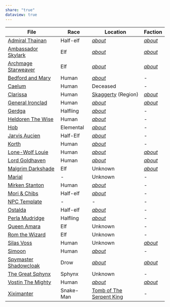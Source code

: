 ```yaml
---
share: "true"
dataview: true
---
```


| File                                                                                                                | Race      | Location                                                                            | Faction                                                                                 |
| ------------------------------------------------------------------------------------------------------------------- | --------- | ----------------------------------------------------------------------------------- | --------------------------------------------------------------------------------------- |
| [Admiral Thainan](../../Maps%20&%20Geography/Cities%20&%20Towns/Grymswatch/NPCs/Admiral%20Thainan.md)                             | Half-elf  | [_about_](../../Maps%20&%20Geography/Cities%20&%20Towns/Grymswatch/_about_.md)                  | [_about_](../../Peoples%20&%20Factions/The%20Aegis%20Legion/_about_.md)                             |
| [Ambassador Skylark](../../Maps%20&%20Geography/Cities%20&%20Towns/Pyrris/NPCs/The%20Queen's%20Council/Ambassador%20Skylark.md)       | Elf       | [_about_](../../Maps%20&%20Geography/Cities%20&%20Towns/Pyrris/_about_.md)                      | [_about_](../../Maps%20&%20Geography/Cities%20&%20Towns/Pyrris/NPCs/The%20Queen's%20Council/_about_.md) |
| [Archmage Starweaver](../../Maps%20&%20Geography/Cities%20&%20Towns/Pyrris/NPCs/The%20Queen's%20Council/Archmage%20Starweaver.md)     | Elf       | [_about_](../../Maps%20&%20Geography/Cities%20&%20Towns/Pyrris/_about_.md)                      | [_about_](../../Maps%20&%20Geography/Cities%20&%20Towns/Pyrris/NPCs/The%20Queen's%20Council/_about_.md) |
| [Bedford and Mary](../../Maps%20&%20Geography/Cities%20&%20Towns/Goslow/NPCs/Bedford%20and%20Mary.md)                               | Human     | [_about_](../../Maps%20&%20Geography/Cities%20&%20Towns/Goslow/_about_.md)                      | \-                                                                                      |
| [Caelum](../../History%20&%20Lore/Legends/Caelum.md)                                                                        | Human     | Deceased                                                                            | \-                                                                                      |
| [Clarissa](../../Peoples%20&%20Factions/The%20Black%20Circle/NPCs/Clarissa.md)                                                  | Human     | [Skaggerty](Skaggerty.md) (Region)                                                              | [_about_](../../Peoples%20&%20Factions/The%20Black%20Circle/_about_.md)                             |
| [General Ironclad](../../Maps%20&%20Geography/Cities%20&%20Towns/Pyrris/NPCs/The%20Queen's%20Council/General%20Ironclad.md)           | Human     | [_about_](../../Maps%20&%20Geography/Cities%20&%20Towns/Pyrris/_about_.md)                      | [_about_](../../Maps%20&%20Geography/Cities%20&%20Towns/Pyrris/NPCs/The%20Queen's%20Council/_about_.md) |
| [Gerdga](../../Maps%20&%20Geography/Cities%20&%20Towns/Goslow/NPCs/Gerdga.md)                                                   | Halfling  | [_about_](../../Maps%20&%20Geography/Cities%20&%20Towns/Goslow/_about_.md)                      | \-                                                                                      |
| [Heldoren The Wise](../../Maps%20&%20Geography/Cities%20&%20Towns/Skaggerty/NPCs/Heldoren%20The%20Wise.md)                          | Human     | [_about_](../../Maps%20&%20Geography/Cities%20&%20Towns/Skaggerty/_about_.md)                   | \-                                                                                      |
| [Hob](../../Maps%20&%20Geography/Cities%20&%20Towns/Goslow/NPCs/Hob.md)                                                         | Elemental | [_about_](../../Maps%20&%20Geography/Cities%20&%20Towns/Goslow/_about_.md)                      | \-                                                                                      |
| [Jarvis Aucien](../../Maps%20&%20Geography/Cities%20&%20Towns/Goslow/NPCs/Jarvis%20Aucien.md)                                     | Half-Elf  | [_about_](../../Maps%20&%20Geography/Cities%20&%20Towns/Goslow/_about_.md)                      | \-                                                                                      |
| [Korth](../../Maps%20&%20Geography/Cities%20&%20Towns/Goslow/NPCs/Korth.md)                                                     | Human     | [_about_](../../Maps%20&%20Geography/Cities%20&%20Towns/Goslow/_about_.md)                      | \-                                                                                      |
| [Lone-Wolf Louie](../../Maps%20&%20Geography/Cities%20&%20Towns/Goslow/NPCs/Lone-Wolf%20Louie.md)                                 | Human     | [_about_](../../Maps%20&%20Geography/Cities%20&%20Towns/Goslow/_about_.md)                      | [_about_](../../Peoples%20&%20Factions/Gambler's%20Guild/_about_.md)                              |
| [Lord Goldhaven](../../Maps%20&%20Geography/Cities%20&%20Towns/Pyrris/NPCs/The%20Queen's%20Council/Lord%20Goldhaven.md)               | Human     | [_about_](../../Maps%20&%20Geography/Cities%20&%20Towns/Pyrris/_about_.md)                      | [_about_](../../Maps%20&%20Geography/Cities%20&%20Towns/Pyrris/NPCs/The%20Queen's%20Council/_about_.md) |
| [Malgrim Darkshade](../../Peoples%20&%20Factions/The%20Prism/NPCs/Malgrim%20Darkshade.md)                                       | Elf       | Unknown                                                                             | [_about_](../../Peoples%20&%20Factions/The%20Prism/_about_.md)                                    |
| [Marial](../../../Marial.md)                                                                        | \-        | Unknown                                                                             | \-                                                                                      |
| [Mirken Stanton](../../Maps%20&%20Geography/Cities%20&%20Towns/Goslow/NPCs/Mirken%20Stanton.md)                                   | Human     | [_about_](../../Maps%20&%20Geography/Cities%20&%20Towns/Goslow/_about_.md)                      | \-                                                                                      |
| [Mori & Chibs](../../Maps%20&%20Geography/Cities%20&%20Towns/Goslow/NPCs/Mori%20&%20Chibs.md)                                       | Half-elf  | [_about_](../../Maps%20&%20Geography/Cities%20&%20Towns/Goslow/_about_.md)                      | \-                                                                                      |
| [NPC Template](../../../NPC%20Template.md)                                                          | \-        | \-                                                                                  | \-                                                                                      |
| [Ostalda](../../Maps%20&%20Geography/Cities%20&%20Towns/Goslow/NPCs/Ostalda.md)                                                 | Half-elf  | [_about_](../../Maps%20&%20Geography/Cities%20&%20Towns/Goslow/_about_.md)                      | \-                                                                                      |
| [Perla Mudridge](../../Maps%20&%20Geography/Cities%20&%20Towns/Goslow/NPCs/Perla%20Mudridge.md)                                   | Halfling  | [_about_](../../Maps%20&%20Geography/Cities%20&%20Towns/Goslow/_about_.md)                      | \-                                                                                      |
| [Queen Amara](../../Maps%20&%20Geography/Cities%20&%20Towns/Pyrris/NPCs/Queen%20Amara.md)                                         | Elf       | Unknown                                                                             | \-                                                                                      |
| [Rom the Wizard](../../History%20&%20Lore/Legends/Rom%20the%20Wizard.md)                                                        | Elf       | Unknown                                                                             | \-                                                                                      |
| [Silas Voss](../../Peoples%20&%20Factions/The%20Prism/NPCs/Silas%20Voss.md)                                                     | Human     | Unknown                                                                             | [_about_](../../Peoples%20&%20Factions/The%20Prism/_about_.md)                                    |
| [Simoon](../../Maps%20&%20Geography/Cities%20&%20Towns/Skaggerty/NPCs/Simoon.md)                                                | Human     | [_about_](../../Maps%20&%20Geography/Cities%20&%20Towns/Skaggerty/_about_.md)                   | \-                                                                                      |
| [Spymaster Shadowcloak](../../Maps%20&%20Geography/Cities%20&%20Towns/Pyrris/NPCs/The%20Queen's%20Council/Spymaster%20Shadowcloak.md) | Drow      | [_about_](../../Maps%20&%20Geography/Cities%20&%20Towns/Pyrris/_about_.md)                      | [_about_](../../Maps%20&%20Geography/Cities%20&%20Towns/Pyrris/NPCs/The%20Queen's%20Council/_about_.md) |
| [The Great Sphynx](../../History%20&%20Lore/Legends/The%20Great%20Sphynx.md)                                                    | Sphynx    | Unknown                                                                             | \-                                                                                      |
| [Vostin The Mighty](../../Maps%20&%20Geography/Cities%20&%20Towns/Goslow/NPCs/Vostin%20The%20Mighty.md)                             | Human     | [_about_](../../Maps%20&%20Geography/Cities%20&%20Towns/Goslow/_about_.md)                      | [_about_](../../Peoples%20&%20Factions/The%20Aegis%20Legion/_about_.md)                             |
| [Xiximanter](../../History%20&%20Lore/Legends/Xiximanter.md)                                                                | Snake-Man | [Tomb of The Serpent King](../../../Tomb%20of%20The%20Serpent%20King.md) | \-                                                                                      |
